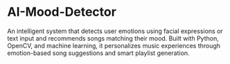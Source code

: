 # AI-Mood-Detector
An intelligent system that detects user emotions using facial expressions or text input and recommends songs matching their mood. Built with Python, OpenCV, and machine learning, it personalizes music experiences through emotion-based song suggestions and smart playlist generation.
